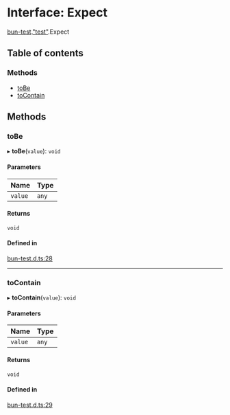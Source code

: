 # Interface: Expect

[bun-test](../modules/bun_test.md).["test"](../modules/bun_test._test_.md).Expect

## Table of contents

### Methods

- [toBe](bun_test._test_.Expect.md#tobe)
- [toContain](bun_test._test_.Expect.md#tocontain)

## Methods

### toBe

▸ **toBe**(`value`): `void`

#### Parameters

| Name | Type |
| :------ | :------ |
| `value` | `any` |

#### Returns

`void`

#### Defined in

[bun-test.d.ts:28](https://github.com/goodcodedev/bun-types/blob/8bd1b3a/bun-test.d.ts#L28)

___

### toContain

▸ **toContain**(`value`): `void`

#### Parameters

| Name | Type |
| :------ | :------ |
| `value` | `any` |

#### Returns

`void`

#### Defined in

[bun-test.d.ts:29](https://github.com/goodcodedev/bun-types/blob/8bd1b3a/bun-test.d.ts#L29)
